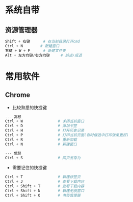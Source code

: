 # 系统自带

## 资源管理器

```python
Shift + 右键		# 在当前目录打开cmd
Ctrl + N		# 新建窗口
右键 + W + F		# 新建文件夹
Alt + 左方向键/右方向键		# 前进/后退
```

# 常用软件

## Chrome

- 比较熟悉的快捷键

```python
--- 高频
Ctrl + W				# 关闭当前窗口
Ctrl + D				# 添加书签
Ctrl + H				# 打开历史记录
Ctrl + P				# 打印当前页面(有时候选中打印效果更好)
Ctrl + R				# 重新加载
Ctrl + N				# 新建窗口

--- 低频
Ctrl + S				# 网页另存为
```

- 需要记住的快捷键

```python
Ctrl + T				# 新建标签页
Ctrl + J				# 查看下载内容
Ctrl + Shift + T		# 查看下载内容
Ctrl + Shift + N		# 新建无痕窗口
Ctrl + Shift + O		# 书签管理器
```